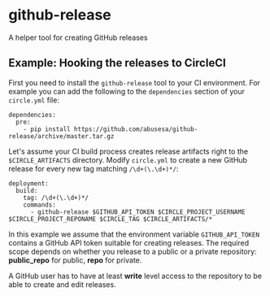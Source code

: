 # github-release

A helper tool for creating GitHub releases

## Example: Hooking the releases to CircleCI

First you need to install the ```github-release``` tool to your CI environment. For example you can add the following to the ```dependencies``` section of your ```circle.yml``` file:

```
dependencies:
  pre:
    - pip install https://github.com/abusesa/github-release/archive/master.tar.gz
```

Let's assume your CI build process creates release artifacts right to the ```$CIRCLE_ARTIFACTS``` directory. Modify ```circle.yml``` to create a new GitHub release for every new tag matching ```/\d+(\.\d+)*/```:

```
deployment:
  build:
    tag: /\d+(\.\d+)*/
    commands:
      - github-release $GITHUB_API_TOKEN $CIRCLE_PROJECT_USERNAME $CIRCLE_PROJECT_REPONAME $CIRCLE_TAG $CIRCLE_ARTIFACTS/*
```

In this example we assume that the environment variable ```GITHUB_API_TOKEN``` contains a GitHub API token suitable for creating releases. The required scope depends on whether you release to a public or a private repository: **public_repo** for public, **repo** for private.

A GitHub user has to have at least **write** level access to the repository to be able to create and edit releases.
